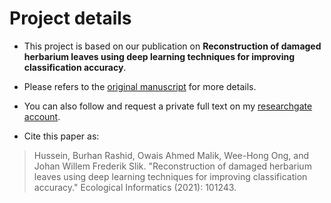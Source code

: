 # Project details
- This project is based on our publication on **Reconstruction of damaged herbarium leaves using deep learning techniques for improving classification accuracy**. 
- Please refers to the [original manuscript](https://www.sciencedirect.com/science/article/pii/S1574954121000340) for more details.

- You can also follow and request a private full text on my [researchgate account](https://www.researchgate.net/profile/Burhan_Hussein3).
- Cite this paper as:
> Hussein, Burhan Rashid, Owais Ahmed Malik, Wee-Hong Ong, and Johan Willem Frederik Slik. "Reconstruction of damaged herbarium leaves using deep learning techniques for improving classification accuracy." Ecological Informatics (2021): 101243.

